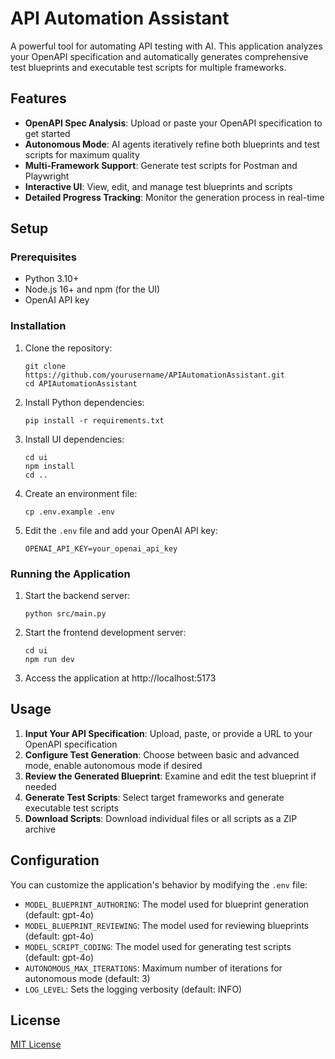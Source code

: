 # API Automation Assistant

A powerful tool for automating API testing with AI. This application analyzes your OpenAPI specification and automatically generates comprehensive test blueprints and executable test scripts for multiple frameworks.

## Features

- **OpenAPI Spec Analysis**: Upload or paste your OpenAPI specification to get started
- **Autonomous Mode**: AI agents iteratively refine both blueprints and test scripts for maximum quality
- **Multi-Framework Support**: Generate test scripts for Postman and Playwright
- **Interactive UI**: View, edit, and manage test blueprints and scripts
- **Detailed Progress Tracking**: Monitor the generation process in real-time

## Setup

### Prerequisites

- Python 3.10+
- Node.js 16+ and npm (for the UI)
- OpenAI API key

### Installation

1. Clone the repository:
   ```
   git clone https://github.com/yourusername/APIAutomationAssistant.git
   cd APIAutomationAssistant
   ```

2. Install Python dependencies:
   ```
   pip install -r requirements.txt
   ```

3. Install UI dependencies:
   ```
   cd ui
   npm install
   cd ..
   ```

4. Create an environment file:
   ```
   cp .env.example .env
   ```

5. Edit the `.env` file and add your OpenAI API key:
   ```
   OPENAI_API_KEY=your_openai_api_key
   ```

### Running the Application

1. Start the backend server:
   ```
   python src/main.py
   ```

2. Start the frontend development server:
   ```
   cd ui
   npm run dev
   ```

3. Access the application at http://localhost:5173

## Usage

1. **Input Your API Specification**: Upload, paste, or provide a URL to your OpenAPI specification
2. **Configure Test Generation**: Choose between basic and advanced mode, enable autonomous mode if desired
3. **Review the Generated Blueprint**: Examine and edit the test blueprint if needed
4. **Generate Test Scripts**: Select target frameworks and generate executable test scripts
5. **Download Scripts**: Download individual files or all scripts as a ZIP archive

## Configuration

You can customize the application's behavior by modifying the `.env` file:

- `MODEL_BLUEPRINT_AUTHORING`: The model used for blueprint generation (default: gpt-4o)
- `MODEL_BLUEPRINT_REVIEWING`: The model used for reviewing blueprints (default: gpt-4o)
- `MODEL_SCRIPT_CODING`: The model used for generating test scripts (default: gpt-4o)
- `AUTONOMOUS_MAX_ITERATIONS`: Maximum number of iterations for autonomous mode (default: 3)
- `LOG_LEVEL`: Sets the logging verbosity (default: INFO)

## License

[MIT License](LICENSE) 